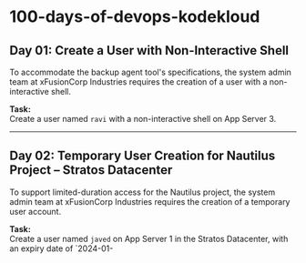 # 100-days-of-devops-kodekloud

## Day 01: Create a User with Non-Interactive Shell

To accommodate the backup agent tool's specifications, the system admin team at xFusionCorp Industries requires the creation of a user with a non-interactive shell.

**Task:**  
Create a user named `ravi` with a non-interactive shell on App Server 3.

---

## Day 02: Temporary User Creation for Nautilus Project – Stratos Datacenter

To support limited-duration access for the Nautilus project, the system admin team at xFusionCorp Industries requires the creation of a temporary user account.

**Task:**  
Create a user named `javed` on App Server 1 in the Stratos Datacenter, with an expiry date of `2024-01-
